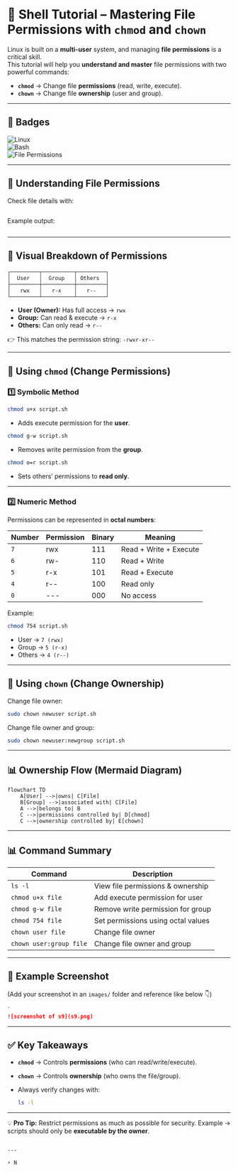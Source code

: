 # 🐚 Shell Tutorial – Mastering File Permissions with `chmod` and `chown`

Linux is built on a **multi-user** system, and managing **file permissions** is a critical skill.  
This tutorial will help you **understand and master** file permissions with two powerful commands:  
- **`chmod`** → Change file **permissions** (read, write, execute).  
- **`chown`** → Change file **ownership** (user and group).  

---

## 🔖 Badges  
![Linux](https://img.shields.io/badge/Linux-FCC624?style=for-the-badge&logo=linux&logoColor=black)  
![Bash](https://img.shields.io/badge/Bash-121011?style=for-the-badge&logo=gnu-bash&logoColor=white)  
![File Permissions](https://img.shields.io/badge/File_Permissions-0078D6?style=for-the-badge)  

---

## 📌 Understanding File Permissions

Check file details with:  
```bash

````

Example output:

```-rwxr-xr-- 1 user group 1234 Aug 22 10:00 script.sh
```

---

## 🎯 Visual Breakdown of Permissions

```
┌─────────┬──────────┬─────────┐
│  User   │  Group   │ Others  │
├─────────┼──────────┼─────────┤
│   rwx   │   r-x    │   r--   │
└─────────┴──────────┴─────────┘
```

* **User (Owner):** Has full access → `rwx`
* **Group:** Can read & execute → `r-x`
* **Others:** Can only read → `r--`

👉 This matches the permission string: `-rwxr-xr--`

---

## 🔧 Using `chmod` (Change Permissions)

### 1️⃣ Symbolic Method

```bash
chmod u+x script.sh
```

* Adds execute permission for the **user**.

```bash
chmod g-w script.sh
```

* Removes write permission from the **group**.

```bash
chmod o=r script.sh
```

* Sets others’ permissions to **read only**.

---

### 2️⃣ Numeric Method

Permissions can be represented in **octal numbers**:

| Number | Permission | Binary | Meaning                |
| ------ | ---------- | ------ | ---------------------- |
| `7`    | rwx        | 111    | Read + Write + Execute |
| `6`    | rw-        | 110    | Read + Write           |
| `5`    | r-x        | 101    | Read + Execute         |
| `4`    | r--        | 100    | Read only              |
| `0`    | ---        | 000    | No access              |

Example:

```bash
chmod 754 script.sh
```

* User → `7 (rwx)`
* Group → `5 (r-x)`
* Others → `4 (r--)`

---

## 👑 Using `chown` (Change Ownership)

Change file owner:

```bash
sudo chown newuser script.sh
```

Change file owner and group:

```bash
sudo chown newuser:newgroup script.sh
```

---

## 📊 Ownership Flow (Mermaid Diagram)

```mermaid
flowchart TD
    A[User] -->|owns| C[File]
    B[Group] -->|associated with| C[File]
    A -->|belongs to| B
    C -->|permissions controlled by| D[chmod]
    C -->|ownership controlled by| E[chown]
```

---

## 📊 Command Summary

| Command                 | Description                        |
| ----------------------- | ---------------------------------- |
| `ls -l`                 | View file permissions & ownership  |
| `chmod u+x file`        | Add execute permission for user    |
| `chmod g-w file`        | Remove write permission for group  |
| `chmod 754 file`        | Set permissions using octal values |
| `chown user file`       | Change file owner                  |
| `chown user:group file` | Change file owner and group        |

---

## 📸 Example Screenshot

(Add your screenshot in an `images/` folder and reference like below 👇)

```markdown
`
![screenshot of s9](s9.png)
```

---

## ✅ Key Takeaways

* **`chmod`** → Controls **permissions** (who can read/write/execute).
* **`chown`** → Controls **ownership** (who owns the file/group).
* Always verify changes with:

  ```bash
  ls -l
  ```

---

💡 **Pro Tip:** Restrict permissions as much as possible for security. Example → scripts should only be **executable by the owner**.

```

---

⚡ N
